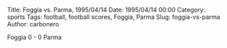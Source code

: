 Title: Foggia vs. Parma, 1995/04/14
Date: 1995/04/14 00:00
Category: sports
Tags: football, football scores, Foggia, Parma
Slug: foggia-vs-parma
Author: carbonero


Foggia 0 - 0 Parma
